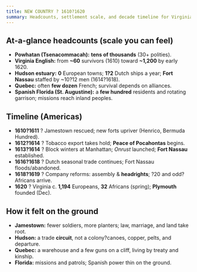 ```yaml
---
title: NEW COUNTRY ? 1610?1620
summary: Headcounts, settlement scale, and decade timeline for Virginia, the Hudson, Quebec, and Spanish Florida.
---
```


## At-a-glance headcounts (scale you can feel)

- **Powhatan (Tsenacommacah):** **tens of thousands** (30+ polities).  
- **Virginia English:** from **~60** survivors (1610) toward **~1,200** by early 1620.  
- **Hudson estuary:** **0** European towns; **1?2** Dutch ships a year; **Fort Nassau** staffed by ~10?12 men (1614?1618).  
- **Quebec:** often **few dozen** French; survival depends on alliances.  
- **Spanish Florida (St. Augustine):** a **few hundred** residents and rotating garrison; missions reach inland peoples.

## Timeline (Americas)

- **1610?1611** ? Jamestown rescued; new forts upriver (Henrico, Bermuda Hundred).  
- **1612?1614** ? Tobacco export takes hold; **Peace of Pocahontas** begins.  
- **1613?1614** ? Block winters at Manhattan; *Onrust* launched; **Fort Nassau** established.  
- **1616?1618** ? Dutch seasonal trade continues; Fort Nassau floods/abandoned.  
- **1618?1619** ? Company reforms: assembly & **headrights**; ?20 and odd? Africans arrive.  
- **1620** ? Virginia c. **1,194** Europeans, **32** Africans (spring); **Plymouth** founded (Dec).

## How it felt on the ground

- **Jamestown:** fewer soldiers, more planters; law, marriage, and land take root.  
- **Hudson:** a trade **circuit**, not a colony?canoes, copper, pelts, and departure.  
- **Quebec:** a warehouse and a few guns on a cliff, living by treaty and kinship.  
- **Florida:** missions and patrols; Spanish power thin on the ground.
